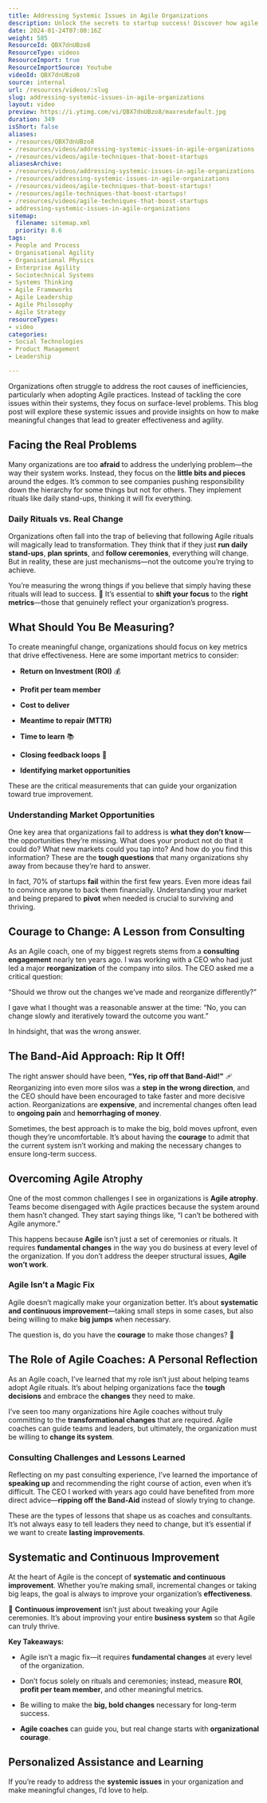 ```yaml
---
title: Addressing Systemic Issues in Agile Organizations
description: Unlock the secrets to startup success! Discover how agile techniques can transform your business and boost team performance in this must-watch video.
date: 2024-01-24T07:00:16Z
weight: 585
ResourceId: QBX7dnUBzo8
ResourceType: videos
ResourceImport: true
ResourceImportSource: Youtube
videoId: QBX7dnUBzo8
source: internal
url: /resources/videos/:slug
slug: addressing-systemic-issues-in-agile-organizations
layout: video
preview: https://i.ytimg.com/vi/QBX7dnUBzo8/maxresdefault.jpg
duration: 349
isShort: false
aliases:
- /resources/QBX7dnUBzo8
- /resources/videos/addressing-systemic-issues-in-agile-organizations
- /resources/videos/agile-techniques-that-boost-startups
aliasesArchive:
- /resources/videos/addressing-systemic-issues-in-agile-organizations
- /resources/addressing-systemic-issues-in-agile-organizations
- /resources/videos/agile-techniques-that-boost-startups!
- /resources/agile-techniques-that-boost-startups!
- /resources/videos/agile-techniques-that-boost-startups
- addressing-systemic-issues-in-agile-organizations
sitemap:
  filename: sitemap.xml
  priority: 0.6
tags:
- People and Process
- Organisational Agility
- Organisational Physics
- Enterprise Agility
- Sociotechnical Systems
- Systems Thinking
- Agile Frameworks
- Agile Leadership
- Agile Philosophy
- Agile Strategy
resourceTypes:
- video
categories:
- Social Technologies
- Product Management
- Leadership

---
```

Organizations often struggle to address the root causes of inefficiencies, particularly when adopting Agile practices. Instead of tackling the core issues within their systems, they focus on surface-level problems. This blog post will explore these systemic issues and provide insights on how to make meaningful changes that lead to greater effectiveness and agility.

## **Facing the Real Problems**

Many organizations are too **afraid** to address the underlying problem—the way their system works. Instead, they focus on the **little bits and pieces** around the edges. It’s common to see companies pushing responsibility down the hierarchy for some things but not for others. They implement rituals like daily stand-ups, thinking it will fix everything.

### **Daily Rituals vs. Real Change**

Organizations often fall into the trap of believing that following Agile rituals will magically lead to transformation. They think that if they just **run daily stand-ups**, **plan sprints**, and **follow ceremonies**, everything will change. But in reality, these are just mechanisms—not the outcome you’re trying to achieve.

You’re measuring the wrong things if you believe that simply having these rituals will lead to success. 🛑 It’s essential to **shift your focus** to the **right metrics**—those that genuinely reflect your organization’s progress.

## **What Should You Be Measuring?**

To create meaningful change, organizations should focus on key metrics that drive effectiveness. Here are some important metrics to consider:

- **Return on Investment (ROI)** 💰

- **Profit per team member**

- **Cost to deliver**

- **Meantime to repair (MTTR)**

- **Time to learn** 📚

- **Closing feedback loops** 🔁

- **Identifying market opportunities**

These are the critical measurements that can guide your organization toward true improvement.

### **Understanding Market Opportunities**

One key area that organizations fail to address is **what they don’t know**—the opportunities they’re missing. What does your product not do that it could do? What new markets could you tap into? And how do you find this information? These are the **tough questions** that many organizations shy away from because they’re hard to answer.

In fact, 70% of startups **fail** within the first few years. Even more ideas fail to convince anyone to back them financially. Understanding your market and being prepared to **pivot** when needed is crucial to surviving and thriving.

## **Courage to Change: A Lesson from Consulting**

As an Agile coach, one of my biggest regrets stems from a **consulting engagement** nearly ten years ago. I was working with a CEO who had just led a major **reorganization** of the company into silos. The CEO asked me a critical question:

“Should we throw out the changes we’ve made and reorganize differently?”

I gave what I thought was a reasonable answer at the time: “No, you can change slowly and iteratively toward the outcome you want.”

In hindsight, that was the wrong answer.

## **The Band-Aid Approach: Rip It Off!**

The right answer should have been, **"Yes, rip off that Band-Aid!"** 🩹 Reorganizing into even more silos was a **step in the wrong direction**, and the CEO should have been encouraged to take faster and more decisive action. Reorganizations are **expensive**, and incremental changes often lead to **ongoing pain** and **hemorrhaging of money**.

Sometimes, the best approach is to make the big, bold moves upfront, even though they’re uncomfortable. It’s about having the **courage** to admit that the current system isn’t working and making the necessary changes to ensure long-term success.

## **Overcoming Agile Atrophy**

One of the most common challenges I see in organizations is **Agile atrophy**. Teams become disengaged with Agile practices because the system around them hasn’t changed. They start saying things like, “I can’t be bothered with Agile anymore.”

This happens because **Agile** isn’t just a set of ceremonies or rituals. It requires **fundamental changes** in the way you do business at every level of the organization. If you don’t address the deeper structural issues, **Agile won’t work**.

### **Agile Isn’t a Magic Fix**

Agile doesn’t magically make your organization better. It’s about **systematic and continuous improvement**—taking small steps in some cases, but also being willing to make **big jumps** when necessary.

The question is, do you have the **courage** to make those changes? 🚀

## **The Role of Agile Coaches: A Personal Reflection**

As an Agile coach, I’ve learned that my role isn’t just about helping teams adopt Agile rituals. It’s about helping organizations face the **tough decisions** and embrace the **changes** they need to make.

I’ve seen too many organizations hire Agile coaches without truly committing to the **transformational changes** that are required. Agile coaches can guide teams and leaders, but ultimately, the organization must be willing to **change its system**.

### **Consulting Challenges and Lessons Learned**

Reflecting on my past consulting experience, I’ve learned the importance of **speaking up** and recommending the right course of action, even when it’s difficult. The CEO I worked with years ago could have benefited from more direct advice—**ripping off the Band-Aid** instead of slowly trying to change.

These are the types of lessons that shape us as coaches and consultants. It’s not always easy to tell leaders they need to change, but it’s essential if we want to create **lasting improvements**.

## **Systematic and Continuous Improvement**

At the heart of Agile is the concept of **systematic and continuous improvement**. Whether you’re making small, incremental changes or taking big leaps, the goal is always to improve your organization’s **effectiveness**.

🔄 **Continuous improvement** isn’t just about tweaking your Agile ceremonies. It’s about improving your entire **business system** so that Agile can truly thrive.

**Key Takeaways:**

- Agile isn’t a magic fix—it requires **fundamental changes** at every level of the organization.

- Don’t focus solely on rituals and ceremonies; instead, measure **ROI**, **profit per team member**, and other meaningful metrics.

- Be willing to make the **big, bold changes** necessary for long-term success.

- **Agile coaches** can guide you, but real change starts with **organizational courage**.

## **Personalized Assistance and Learning**

If you’re ready to address the **systemic issues** in your organization and make meaningful changes, I’d love to help.
